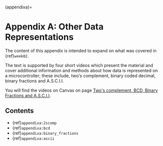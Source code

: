 (appendixa)=
# Appendix A: Other Data Representations

The content of this appendix is intended to expand on what was covered in {ref}`week02`. 

The text is supported by four short videos which present the material and cover additional information and methods about how 
data is represented on a microcontroller; these include, two's complement, binary coded decimal, binary fractions and A.S.C.I.I.

You will find the videos on Canvas on page [Two's complement, BCD, Binary Fractions and A.S.C.I.I](https://canvas.swansea.ac.uk/courses/44971/pages/week-2-twos-complement-bcd-binary-fractions-and-a-dot-s-c-dot-i-i?module_item_id=2285553).

## Contents

- {ref}`appendixa:2scomp`
- {ref}`appendixa:bcd`
- {ref}`appendixa:binary_fractions`
- {ref}`appendixa:ascii`
